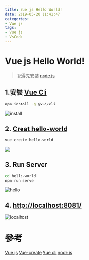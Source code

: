 ```yaml
---
title: Vue js Hello World!
date: 2019-05-20 11:41:47
categories:
- Vue js 
tags:
- Vue js
- VsCode
---
```


# Vue js Hello World!

> 記得先安裝 [node js](https://nodejs.org/en/)

## 1.安裝 [Vue Cli](https://cli.vuejs.org/guide/installation.html)

```bash
npm install -g @vue/cli
```

![install](https://i.imgur.com/9BA3FgD.png)

## 2. [Creat hello-world](https://cli.vuejs.org/guide/creating-a-project.html#vue-create)

```bash
vue create hello-world
```

![](https://i.imgur.com/hIAruHf.png)

## 3. Run Server

```bash
cd hello-world
npm run serve
```

![hello](https://i.imgur.com/fxckdrA.png)

## 4. <http://localhost:8081/>

![localhost](https://i.imgur.com/Ue0UbN9.png)



# 參考
[Vue js](https://vuejs.org/)
[Vue-create](https://cli.vuejs.org/guide/creating-a-project.html#vue-create)
[Vue cli](https://cli.vuejs.org/guide/installation.html)
[node js](https://nodejs.org/en/)